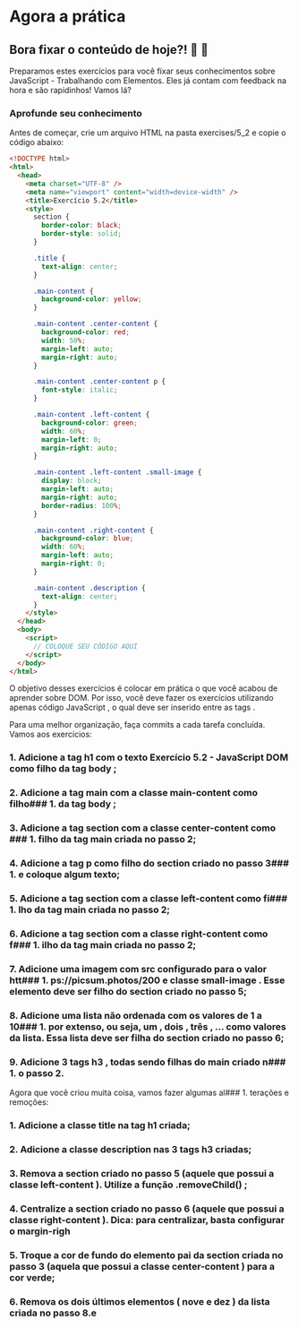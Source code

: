 # Agora a prática

## Bora fixar o conteúdo de hoje?! 🎯 💪

Preparamos estes exercícios para você fixar seus conhecimentos sobre JavaScript - Trabalhando com Elementos. Eles já contam com feedback na hora e são rapidinhos! Vamos lá?

### Aprofunde seu conhecimento

Antes de começar, crie um arquivo HTML na pasta exercises/5_2 e copie o código abaixo:

```html
<!DOCTYPE html>
<html>
  <head>
    <meta charset="UTF-8" />
    <meta name="viewport" content="width=device-width" />
    <title>Exercício 5.2</title>
    <style>
      section {
        border-color: black;
        border-style: solid;
      }

      .title {
        text-align: center;
      }

      .main-content {
        background-color: yellow;
      }

      .main-content .center-content {
        background-color: red;
        width: 50%;
        margin-left: auto;
        margin-right: auto;
      }

      .main-content .center-content p {
        font-style: italic;
      }

      .main-content .left-content {
        background-color: green;
        width: 60%;
        margin-left: 0;
        margin-right: auto;
      }

      .main-content .left-content .small-image {
        display: block;
        margin-left: auto;
        margin-right: auto;
        border-radius: 100%;
      }

      .main-content .right-content {
        background-color: blue;
        width: 60%;
        margin-left: auto;
        margin-right: 0;
      }

      .main-content .description {
        text-align: center;
      }
    </style>
  </head>
  <body>
    <script>
      // COLOQUE SEU CÓDIGO AQUI
    </script>
  </body>
</html>
```

O objetivo desses exercícios é colocar em prática o que você acabou de aprender sobre DOM. Por isso, você deve fazer os exercícios utilizando apenas código JavaScript , o qual deve ser inserido entre as tags <script> e </script> .

Para uma melhor organização, faça commits a cada tarefa concluída. Vamos aos exercícios:


### 1. Adicione a tag h1 com o texto Exercício 5.2 - JavaScript DOM como filho da tag body ;

### 2. Adicione a tag main com a classe main-content como filho### 1.  da tag body ;

### 3. Adicione a tag section com a classe center-content como ### 1. filho da tag main criada no passo 2;

### 4. Adicione a tag p como filho do section criado no passo 3### 1.  e coloque algum texto;

### 5. Adicione a tag section com a classe left-content como fi### 1. lho da tag main criada no passo 2;

### 6. Adicione a tag section com a classe right-content como f### 1. ilho da tag main criada no passo 2;

### 7. Adicione uma imagem com src configurado para o valor htt### 1. ps://picsum.photos/200 e classe small-image . Esse elemento deve ser filho do section criado no passo 5;

### 8. Adicione uma lista não ordenada com os valores de 1 a 10### 1.  por extenso, ou seja, um , dois , três , ... como valores da lista. Essa lista deve ser filha do section criado no passo 6;

### 9. Adicione 3 tags h3 , todas sendo filhas do main criado n### 1. o passo 2.

Agora que você criou muita coisa, vamos fazer algumas al### 1. terações e remoções:

### 1. Adicione a classe title na tag h1 criada;

### 2. Adicione a classe description nas 3 tags h3 criadas;

### 3. Remova a section criado no passo 5 (aquele que possui a classe left-content ). Utilize a função .removeChild() ;

### 4. Centralize a section criado no passo 6 (aquele que possui a classe right-content ). Dica: para centralizar, basta configurar o margin-righ

### 5. Troque a cor de fundo do elemento pai da section criada no passo 3 (aquela que possui a classe center-content ) para a cor verde;

### 6. Remova os dois últimos elementos ( nove e dez ) da lista criada no passo 8.e